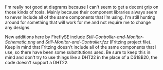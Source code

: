 I'm really not good at diagrams because I can't seem to get a decent grip on those kinds of tools. Mainly because their component libraries always seem to never include all of the same components that I'm using. I'm still hunting around for something that will work for me and not require me to change any designs.

New additions here by FireflySE include *Still-Controller-and-Monitor-Schematic.png* and *Still-Monitor-and-Controller.fzz* (Fritzing project file). Keep in mind that Fritzing doesn't include all of the same components that I use, so there have been some substitutions used. Be sure to keep this in mind and don't try to use things like a DHT22 in the place of a DS18B20, the code doesn't support a DHT22.
